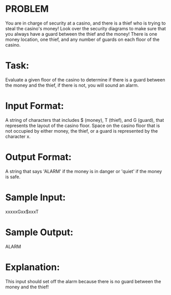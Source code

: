 # PROBLEM
You are in charge of security at a casino, and there is a thief who is trying to steal the casino's money!  Look over the security diagrams to make sure that you always have a guard between the thief and the money!
There is one money location, one thief, and any number of guards on each floor of the casino.

# Task:
Evaluate a given floor of the casino to determine if there is a guard between the money and the thief, if there is not, you will sound an alarm.

# Input Format:
A string of characters that includes $ (money), T (thief), and G (guard), that represents the layout of the casino floor. 
Space on the casino floor that is not occupied by either money, the thief, or a guard is represented by the character x.

# Output Format:
A string that says 'ALARM' if the money is in danger or 'quiet' if the money is safe.

# Sample Input:
xxxxxGxx$xxxT

# Sample Output:
ALARM

# Explanation:
This input should set off the alarm because there is no guard between the money and the thief!